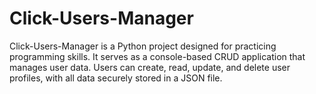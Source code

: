 # Click-Users-Manager
Click-Users-Manager is a Python project designed for practicing programming skills. It serves as a console-based CRUD application that manages user data. Users can create, read, update, and delete user profiles, with all data securely stored in a JSON file.
